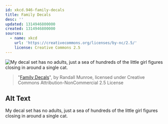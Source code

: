 ```yaml
---
id: xkcd.946-family-decals
title: Family Decals
desc: ''
updated: 1314946800000
created: 1314946800000
sources:
  - name: xkcd
    url: 'https://creativecommons.org/licenses/by-nc/2.5/'
    license: Creative Commons 2.5
---
```

![My decal set has no adults, just a sea of hundreds of the little girl figures closing in around a single cat.](https://imgs.xkcd.com/comics/family_decals.png)
> "[Family Decals](https://xkcd.com/946/)", by Randall Munroe, licensed under Creative Commons Attribution-NonCommercial 2.5 License

## Alt Text
My decal set has no adults, just a sea of hundreds of the little girl figures closing in around a single cat.
